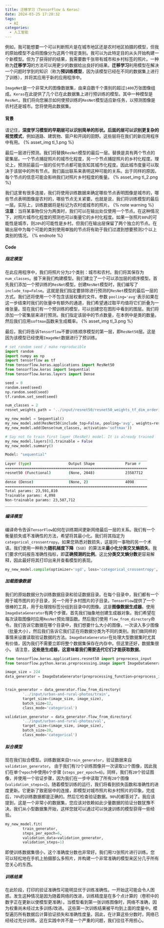 ```yaml
---
title: 迁移学习（TensorFlow & Keras）
date: 2024-03-25 17:20:32
tags:
  - AI
categories:
  - 人工智能
---
```


例如，我可能想要一个可以判断照片是在城市地区还是农村地区拍摄的模型，但我的原始模型不会将图像分为这两个特定类别。我可以为此特定目的从头开始构建一个新模型。但为了获得好的结果，我需要数千张带有城市和乡村标签的照片。一种称为**迁移学习**的方法可以用更少的数据给出良好的结果。**迁移学习**利用模型在解决一个问题时学到的知识（称为**预训练模型**，因为该模型已经在不同的数据集上进行了训练），并将其应用于新的应用程序中。
<!-- more -->
`ImageNet`是一个非常大的图像数据集，由来自数千个类别的超过`1400`万张图像组成。`Keras`在此提供了几个已在此数据集上进行预训练的模型。其中一种模型是`ResNet`。我们将向您展示如何使预训练的`ResNet`模型适应新任务，以预测图像是农村还是城市。您将使用此数据集。

#### 背景

请记住，**深度学习模型的早期层可以识别简单的形状。后面的层可以识别更复杂的视觉模式**，例如道路、建筑物、窗户和开阔的田野。这些层将在我们的新应用程序中有用。
{% asset_img tl_1.png %}

最后一层进行预测。我们将替换`ResNet`模型的最后一层。替换是具有两个节点的密集层。一个节点捕捉照片的城市化程度，另一个节点捕捉照片的乡村化程度。理论上，预测前最后一层的任何节点都可能告知其城市化程度。因此城市度量可以取决于该层中的所有节点。我们画出联系来表明这种可能的关系。出于同样的原因，每个节点的信息可能会影响我们对照片乡村程度的衡量。
{% asset_img tl_2.png %}

我们这里有很多连接，我们将使用训练数据来确定哪些节点表明图像是城市的，哪些节点表明图像是农村的，哪些节点无关紧要。也就是说，我们将训练模型的最后一层。实际上，训练数据将是标记为农村或城市的照片。
{% note warning %}
**注意**：当将某事物仅分为两类时，我们可以在输出处仅使用一个节点。在这种情况下，对照片城市化程度的预测也可以衡量它的乡村化程度。如果一张照片`80%`的可能性是城市，则`20%`的可能性是乡村。但我们在输出层保留了两个独立的节点。在输出层中为每个可能的类别使用单独的节点将有助于我们过渡到想要预测`2`个以上类别的情况。
{% endnote %}

#### Code

##### 指定模型

在此应用程序中，我们将照片分为`2`个类别：城市和农村。我们将其保存为`num_classes`。接下来我们构建模型。我们建立了一个可以添加层的顺序模型。首先我们添加一个预训练的`ResNet`模型。创建`ResNet`模型时，我们编写了`include_top=False`。这就是我们指定要排除进行预测的`ResNet`模型的最后一层的方式。我们还将使用一个不包含该层权重的文件。参数 `pooling='avg'`表示如果在这一步结束时我们的张量中有额外的通道，我们希望通过取平均值将它们折叠为一维张量。现在我们有一个预训练的模型，可以创建您在图形中看到的图层。我们将添加一个密集层来进行预测。我们指定该层中的节点数量，在本例中是类的数量。然后我们应用`softmax`函数来生成概率。
{% asset_img tl_3.png %}

最后，我们将告诉`TensorFlow`不要训练顺序模型的第一层，即`ResNet50`层。这是因为该模型已经使用`ImageNet`数据进行了预训练。
```python
# set random seed / make reproducible
import random
import numpy as np
import tensorflow as tf
from tensorflow.keras.applications import ResNet50
from tensorflow.keras import Sequential
from tensorflow.keras.layers import Dense

seed = 0
random.seed(seed)
np.random.seed(seed)
tf.random.set_seed(seed)

num_classes = 2
resnet_weights_path = '../input/resnet50/resnet50_weights_tf_dim_ordering_tf_kernels_notop.h5'

my_new_model = Sequential()
my_new_model.add(ResNet50(include_top=False, pooling='avg', weights=resnet_weights_path))
my_new_model.add(Dense(num_classes, activation='softmax'))

# Say not to train first layer (ResNet) model. It is already trained
my_new_model.layers[0].trainable = False
my_new_model.summary()
```
```bash
Model: "sequential"
_________________________________________________________________
Layer (type)                 Output Shape              Param #   
=================================================================
resnet50 (Functional)        (None, 2048)              23587712  
_________________________________________________________________
dense (Dense)                (None, 2)                 4098      
=================================================================
Total params: 23,591,810
Trainable params: 4,098
Non-trainable params: 23,587,712
_________________________________________________________________
```

##### 编译模型

编译命令告诉`TensorFlow`如何在训练期间更新网络最后一层的关系。我们有一个衡量损失或不准确性的方法，希望将其最小化。我们将其指定为`categorical_crossentropy`。如果您熟悉对数损失，这是同一事物的另一个术语。我们使用一种称为**随机梯度下降**（`SGD`）的算法来**最小化分类交叉熵损失**。我们要求代码报告准确性指标，即**正确预测的比例**。这比**分类交叉熵分数**更容易解释，因此最好将其打印出来并查看模型的表现。
```python
my_new_model.compile(optimizer='sgd', loss='categorical_crossentropy', metrics=['accuracy'])
```
##### 加载图像数据

我们的原始数据分为训练数据目录和验证数据目录。在每个目录中，我们都有一个用于城市图片的子目录，另一个用于乡村图片的子目录。`TensorFlow`提供了一个很棒的工具，用于处理按标签分组到目录中的图像。这是**图像数据生成器**。使用`ImageDataGenerator`有两个步骤。首先我们抽象地创建生成器对象。我们希望在每次读取图像时应用`ResNet`预处理函数。然后我们使用 `flow_from_directory`命令。我们告诉它数据在哪个目录中，我们想要什么大小的图像，一次读入多少图像（批量大小），然后我们告诉它我们正在将数据分类为不同的类别。我们做同样的事情来设置读取验证数据的方法。`ImageDataGenerator`在处理大型数据集时尤其有价值，因为我们不需要立即将整个数据集保存在内存中。但这里还好，数据集很小。 请注意，**这些是生成器，这意味着我们需要迭代它们才能获取数据**。
```python
from tensorflow.keras.applications.resnet50 import preprocess_input
from tensorflow.python.keras.preprocessing.image import ImageDataGenerator

image_size = 224
data_generator = ImageDataGenerator(preprocessing_function=preprocess_input)


train_generator = data_generator.flow_from_directory(
        '../input/urban-and-rural-photos/train',
        target_size=(image_size, image_size),
        batch_size=12,
        class_mode='categorical')

validation_generator = data_generator.flow_from_directory(
        '../input/urban-and-rural-photos/val',
        target_size=(image_size, image_size),
        batch_size=20,
        class_mode='categorical')
```
##### 拟合模型

现在我们拟合模型。训练数据来自`train_generator`，验证数据来自`validation_generator`。 由于我们有`72`个训练图像并一次读取`12`个图像，因此我们在单个`epoc`h中使用`6`个步骤 (`steps_per_epoch=6`)。同样，我们有`20`个验证图像，并使用一个验证步骤，因为我们在一步中读取了所有`20`个图像 (`validation_steps=1`)。随着模型训练的运行，我们将看到损失函数和准确性的进度更新。它更新了致密层中的连接，即模型对城市照片和乡村照片的印象。完成后，`78%`的训练数据都是正确的。然后它检查验证数据。`90%`的都答对了。我应该提到，这是一个非常小的数据集，您应该对依赖如此少量数据的验证分数犹豫不决。我们从小型数据集开始，这样您就可以通过可以快速训练的模型获得一些经验。
```python
my_new_model.fit(
        train_generator,
        steps_per_epoch=6,
        validation_data=validation_generator,
        validation_steps=1)
```
即使训练数据集很小，这个准确度分数也非常好。我们用`72`张照片进行训练。您可以轻松地在手机上拍摄那么多照片，并构建一个非常准确的模型来区分几乎所有您关心的东西。

##### 训练结果

在此阶段，打印的验证准确性可能明显优于训练准确性。一开始这可能会令人困惑。发生这种情况是因为随着网络的改进，训练精度是在多个点计算的（卷积中的数字正在更新以使模型更准确）。当模型看到第一张训练图像时，网络不准确，因为权重尚未经过太多训练/改进。 这些第一次训练结果被平均到上面的度量中。模型遍历所有数据后计算验证损失和准确性度量。因此，在计算这些分数时，网络已经经过充分训练。这在实践中并不是一个严重的问题，我们往往不用担心。